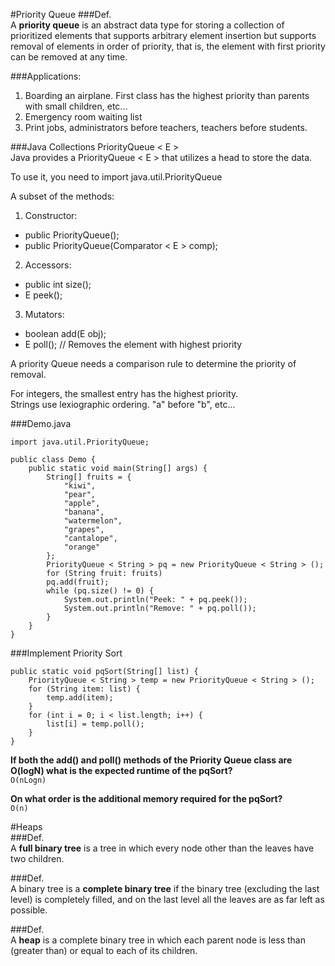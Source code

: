 #Priority Queue
###Def.                 
A **priority queue** is an abstract data type for storing a collection of prioritized elements that supports arbitrary element insertion but supports removal of elements in order of priority, that is, the element with first priority can be removed at any time.

###Applications:                               
1. Boarding an airplane. First class has the highest priority than parents with small children, etc...
2. Emergency room waiting list
3. Print jobs, administrators before teachers, teachers before students.

###Java Collections PriorityQueue < E >                                   
Java provides a PriorityQueue < E > that utilizes a head to store the data.

To use it, you need to import java.util.PriorityQueue

A subset of the methods:
1. Constructor:
* public PriorityQueue();
* public PriorityQueue(Comparator < E > comp);
2. Accessors:
* public int size();
* E peek();
3. Mutators:
* boolean add(E obj);
* E poll(); // Removes the element with highest priority

A priority Queue needs a comparison rule to determine the priority of removal.

For integers, the smallest entry has the highest priority.            
Strings use lexiographic ordering. "a" before "b", etc...

###Demo.java                                     
```
import java.util.PriorityQueue;

public class Demo {
	public static void main(String[] args) {
		String[] fruits = {
			"kiwi",
			"pear",
			"apple",
			"banana",
			"watermelon",
			"grapes",
			"cantalope",
			"orange"
		};
		PriorityQueue < String > pq = new PriorityQueue < String > ();
		for (String fruit: fruits)
		pq.add(fruit);
		while (pq.size() != 0) {
			System.out.println("Peek: " + pq.peek());
			System.out.println("Remove: " + pq.poll());
		}
	}
}
```

###Implement Priority Sort                           
```
public static void pqSort(String[] list) {
	PriorityQueue < String > temp = new PriorityQueue < String > ();
	for (String item: list) {
		temp.add(item);
	}
	for (int i = 0; i < list.length; i++) {
		list[i] = temp.poll();
	}
}
```

**If both the add() and poll() methods of the Priority Queue class are O(logN) what is the expected runtime of the pqSort?**             
`O(nLogn)`

**On what order is the additional memory required for the pqSort?**                
`O(n)`

#Heaps                         
###Def.                    
A **full binary tree** is a tree in which every node other than the leaves have two children.

###Def.                            
A binary tree is a **complete binary tree** if the binary tree (excluding the last level) is completely filled, and on the last level all the leaves are as far left as possible.

###Def.                    
A **heap** is a complete binary tree in which each parent node is less than (greater than) or equal to each of its children.
